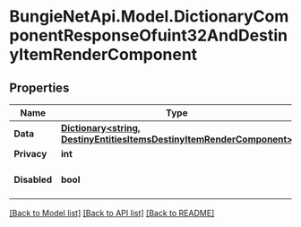
# BungieNetApi.Model.DictionaryComponentResponseOfuint32AndDestinyItemRenderComponent

## Properties

Name | Type | Description | Notes
------------ | ------------- | ------------- | -------------
**Data** | [**Dictionary&lt;string, DestinyEntitiesItemsDestinyItemRenderComponent&gt;**](DestinyEntitiesItemsDestinyItemRenderComponent.md) |  | [optional] 
**Privacy** | **int** |  | [optional] 
**Disabled** | **bool** | If true, this component is disabled. | [optional] 

[[Back to Model list]](../README.md#documentation-for-models)
[[Back to API list]](../README.md#documentation-for-api-endpoints)
[[Back to README]](../README.md)

